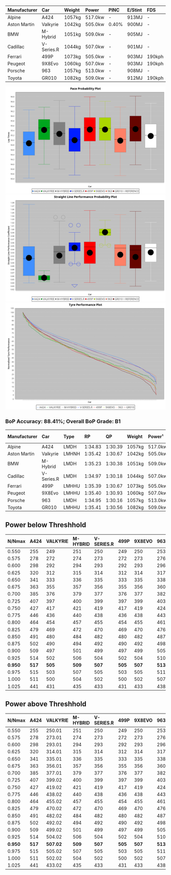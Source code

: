 | Manufacturer | Car        | Weight | Power   | PINC    | E/Stint | FDS     |
|:-|:-|:-|:-|:-|:-|:-|
| Alpine       | A424       | 1057kg | 517.0kw |    -    | 913MJ   |    -    |
| Aston Martin | Valkyrie   | 1042kg | 505.0kw | 0.40%   | 900MJ   |    -    |
| BMW          | M-Hybrid   | 1051kg | 509.0kw |    -    | 905MJ   |    -    |
| Cadillac     | V-Series.R | 1044kg | 507.0kw |    -    | 901MJ   |    -    |
| Ferrari      | 499P       | 1073kg | 505.0kw |    -    | 903MJ   | 190kph  |
| Peugeot      | 9X8Evo     | 1060kg | 507.0kw |    -    | 903MJ   | 190kph  |
| Porsche      | 963        | 1057kg | 513.0kw |    -    | 908MJ   |    -    |
| Toyota       | GR010      | 1082kg | 509.0kw |    -    | 912MJ   | 190kph  |

![PACECHART](./IMG/ACOMETHOD.png)
![STRAIGHTLINEPERFORMANCECHART](./IMG/ACOMETHOD_sp.png)
![TYREPERFORMANCECHART](./IMG/ACOMETHOD_tw.png)

### BoP Accuracy: 88.41%; Overall BoP Grade: B1
| Manufacturer | Car        | Type  | RP      | QP      | Weight | Power¹  | Threshhold | PINC    | Power²   | E/Stint | AVG Vmax  | FDS     | RDLC | L/Stint | BOP-Grade | Model Accuracy | Model Points | Match%  | SimDiff |
|:-|:-|:-|:-|:-|:-|:-|:-|:-|:-|:-|:-|:-|:-|:-|:-|:-|:-|:-|:-|
| Alpine       | A424       | LMDH  | 1:34.83 | 1:30.39 | 1057kg | 517.0kw | 210.0kph   |    -    | 517.00kw |  913MJ  | 298.12kph |    -    | 1.03 | 37      | -B2       | 98.94%         | 2047         | 82.58%  | -0.10   |
| Aston Martin | Valkyrie   | LMHNH | 1:35.42 | 1:30.67 | 1042kg | 505.0kw | 210.0kph   | 0.40%   | 507.00kw |  900MJ  | 287.89kph |    -    | 1.05 | 37      | +D1       | 100.00%        | 247          | 69.64%  | #       |
| BMW          | M-Hybrid   | LMDH  | 1:35.23 | 1:30.38 | 1051kg | 509.0kw | 210.0kph   |    -    | 509.00kw |  905MJ  | 299.63kph |    -    | 1.03 | 37      | ~A1       | 98.84%         | 3070         | 100.00% | -0.14   |
| Cadillac     | V-Series.R | LMDH  | 1:34.97 | 1:30.18 | 1044kg | 507.0kw | 210.0kph   |    -    | 507.00kw |  901MJ  | 301.60kph |    -    | 1.03 | 37      | -A2       | 98.94%         | 5427         | 90.42%  | +0.19   |
| Ferrari      | 499P       | LMHHU | 1:35.39 | 1:30.67 | 1073kg | 505.0kw | 210.0kph   |    -    | 505.00kw |  903MJ  | 298.73kph | 190kph  | 1.03 | 37      | ~A1       | 100.00%        | 6554         | 95.58%  | -0.12   |
| Peugeot      | 9X8Evo     | LMHHU | 1:35.40 | 1:30.93 | 1060kg | 507.0kw | 210.0kph   |    -    | 507.00kw |  903MJ  | 310.32kph | 190kph  | 1.00 | 37      | +A2       | 100.00%        | 1457         | 92.63%  | +0.52   |
| Porsche      | 963        | LMDH  | 1:34.95 | 1:30.16 | 1057kg | 513.0kw | 210.0kph   |    -    | 513.00kw |  908MJ  | 299.32kph |    -    | 1.02 | 37      | -B1       | 99.91%         | 14205        | 88.76%  | -0.07   |
| Toyota       | GR010      | LMHHU | 1:35.41 | 1:30.56 | 1082kg | 509.0kw | 210.0kph   |    -    | 509.00kw |  912MJ  | 296.51kph | 190kph  | 1.03 | 37      | +B1       | 99.73%         | 4795         | 87.62%  | -0.02   |

## Power below Threshhold
| N/Nmax    | A424    | VALKYRIE | M-HYBRID | V-SERIES.R | 499P    | 9X8EVO  | 963     | GR010   |
|:-|:-|:-|:-|:-|:-|:-|:-|:-|
|  0.550    |  255    |  249     |  251     |  250       |  249    |  250    |  253    |  251    |
|  0.575    |  278    |  272     |  274     |  273       |  272    |  273    |  276    |  274    |
|  0.600    |  298    |  292     |  294     |  293       |  292    |  293    |  296    |  294    |
|  0.625    |  320    |  312     |  315     |  314       |  312    |  314    |  317    |  315    |
|  0.650    |  341    |  333     |  336     |  335       |  333    |  335    |  338    |  336    |
|  0.675    |  363    |  355     |  357     |  356       |  355    |  356    |  360    |  357    |
|  0.700    |  385    |  376     |  379     |  377       |  376    |  377    |  382    |  379    |
|  0.725    |  407    |  397     |  400     |  399       |  397    |  399    |  403    |  400    |
|  0.750    |  427    |  417     |  421     |  419       |  417    |  419    |  424    |  421    |
|  0.775    |  446    |  436     |  440     |  438       |  436    |  438    |  443    |  440    |
|  0.800    |  464    |  454     |  457     |  455       |  454    |  455    |  461    |  457    |
|  0.825    |  479    |  469     |  472     |  470       |  469    |  470    |  476    |  472    |
|  0.850    |  491    |  480     |  484     |  482       |  480    |  482    |  487    |  484    |
|  0.875    |  502    |  490     |  494     |  492       |  490    |  492    |  498    |  494    |
|  0.900    |  509    |  497     |  501     |  499       |  497    |  499    |  505    |  501    |
|  0.925    |  514    |  502     |  506     |  504       |  502    |  504    |  510    |  506    |
| **0.950** | **517** | **505**  | **509**  | **507**    | **505** | **507** | **513** | **509** |
|  0.975    |  515    |  503     |  507     |  505       |  503    |  505    |  511    |  507    |
|  1.000    |  511    |  500     |  504     |  502       |  500    |  502    |  507    |  504    |
|  1.025    |  441    |  431     |  435     |  433       |  431    |  433    |  438    |  435    |

## Power above Threshhold
| N/Nmax    | A424    | VALKYRIE   | M-HYBRID | V-SERIES.R | 499P    | 9X8EVO  | 963     | GR010   |
|:-|:-|:-|:-|:-|:-|:-|:-|:-|
|  0.550    |  255    |  250.01    |  251     |  250       |  249    |  250    |  253    |  251    |
|  0.575    |  278    |  273.01    |  274     |  273       |  272    |  273    |  276    |  274    |
|  0.600    |  298    |  293.01    |  294     |  293       |  292    |  293    |  296    |  294    |
|  0.625    |  320    |  314.01    |  315     |  314       |  312    |  314    |  317    |  315    |
|  0.650    |  341    |  335.01    |  336     |  335       |  333    |  335    |  338    |  336    |
|  0.675    |  363    |  356.01    |  357     |  356       |  355    |  356    |  360    |  357    |
|  0.700    |  385    |  377.01    |  379     |  377       |  376    |  377    |  382    |  379    |
|  0.725    |  407    |  399.02    |  400     |  399       |  397    |  399    |  403    |  400    |
|  0.750    |  427    |  419.02    |  421     |  419       |  417    |  419    |  424    |  421    |
|  0.775    |  446    |  438.02    |  440     |  438       |  436    |  438    |  443    |  440    |
|  0.800    |  464    |  455.02    |  457     |  455       |  454    |  455    |  461    |  457    |
|  0.825    |  479    |  470.02    |  472     |  470       |  469    |  470    |  476    |  472    |
|  0.850    |  491    |  482.02    |  484     |  482       |  480    |  482    |  487    |  484    |
|  0.875    |  502    |  492.02    |  494     |  492       |  490    |  492    |  498    |  494    |
|  0.900    |  509    |  499.02    |  501     |  499       |  497    |  499    |  505    |  501    |
|  0.925    |  514    |  504.02    |  506     |  504       |  502    |  504    |  510    |  506    |
| **0.950** | **517** | **507.02** | **509**  | **507**    | **505** | **507** | **513** | **509** |
|  0.975    |  515    |  505.02    |  507     |  505       |  503    |  505    |  511    |  507    |
|  1.000    |  511    |  502.02    |  504     |  502       |  500    |  502    |  507    |  504    |
|  1.025    |  441    |  433.02    |  435     |  433       |  431    |  433    |  438    |  435    |
